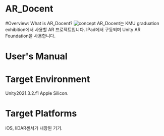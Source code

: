 # AR_Docent

#Overview: What is AR_Docent?
![concept](https://user-images.githubusercontent.com/69339846/178733741-3abc68e7-9e2e-4d40-ae76-de35914f1f71.jpeg)
AR_Docent는 KMU graduation exhibition에서 사용할 AR 프로젝트입니다.
IPad에서 구동되며 Unity AR Foundation을 사용합니다.

# User's Manual

# Target Environment

Unity2021.3.2.f1 Apple Silicon.

# Target Platforms

iOS, liDAR센서가 내장된 기기.

